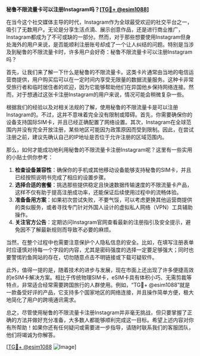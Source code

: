 **秘鲁不限流量卡可以注册Instagram吗？[[TG💪+ @esim1088](https://t.me/s/esim1088)]**

在当今这个社交媒体主导的时代，Instagram作为全球最受欢迎的社交平台之一，吸引了无数用户。无论是分享生活点滴、展示创意作品，还是进行商业推广，Instagram都成为了不可或缺的一部分。然而，对于那些想要使用Instagram但身处海外的用户来说，是否能顺利注册账号却成了一个让人纠结的问题。特别是当涉及到秘鲁的不限流量卡时，许多用户会好奇：秘鲁不限流量卡可以注册Instagram吗？

首先，让我们来了解一下什么是秘鲁的不限流量卡。这类卡片通常由当地的电信运营商提供，用户购买后可以在一定时间内享受无限量的数据流量服务。这种卡非常受旅行者和临时居住者的欢迎，因为它能够帮助他们在异国他乡保持网络连接。然而，对于想通过这张卡注册Instagram的用户来说，情况可能会稍微复杂一些。

根据我们的经验以及对相关法规的了解，使用秘鲁的不限流量卡是可以注册Instagram的。不过，这并不意味着完全没有限制或障碍。首先，你需要确保你的设备支持国际SIM卡，并且已经正确配置了网络设置。其次，Instagram在全球范围内并没有完全开放注册，某些地区可能因为政策原因而受到限制。因此，在尝试注册之前，建议先确认自己的IP地址是否位于允许注册的区域范围内。

那么，如何才能成功地利用秘鲁的不限流量卡注册Instagram呢？这里有一些实用的小贴士供你参考：

1. **检查设备兼容性**：确保你的手机或其他移动设备能够支持秘鲁的SIM卡，并且已经按照说明书完成了相应的设置步骤。
2. **选择合适的套餐**：挑选那些提供稳定且快速数据传输速度的不限流量卡产品，这样不仅有助于提高注册成功率，还能保证后续使用过程中的流畅体验。
3. **准备备用方案**：如果初次尝试失败，不要气馁，可以考虑更换其他运营商提供的类似服务，或者寻找专门针对外国人设计的虚拟私人网络（VPN）工具辅助操作。
4. **关注官方公告**：定期访问Instagram官网查看最新的注册指引及安全提示，避免因不了解最新规则而导致不必要的麻烦。

当然，在整个过程中也需要注意保护个人隐私信息的安全。比如，在填写注册表单时应谨慎对待每一个字段的内容，尤其是密码强度的选择一定要足够强大；同时也要警惕钓鱼网站的存在，切勿随意点击不明链接或下载可疑软件。

此外，值得一提的是，随着技术的进步与发展，现在市面上还出现了许多便捷高效的eSIM卡解决方案。相比于传统物理SIM卡，eSIM卡具有体积小巧、无需剪裁等特点，非常适合经常需要跨国旅行的人群使用。例如，“TG💪+ @esim1088”就是一款备受好评的产品，它支持多个国家地区的网络连接，并且操作简单方便，极大地简化了用户的跨境通讯需求。

总之，尽管使用秘鲁的不限流量卡注册Instagram并非毫无挑战，但只要掌握了正确的方法并做好充分准备，大多数人都能够顺利完成这一目标。希望上述内容对你有所帮助！如果你还有任何疑问或需要进一步指导，请随时联系我们的客服团队，他们将竭诚为你解答。

[[TG💪+ @esim1088](https://t.me/s/esim1088) ![Image](https://i.postimg.cc/4NQfJmqS/Snipaste-2025-05-13-00-14-12.png)]